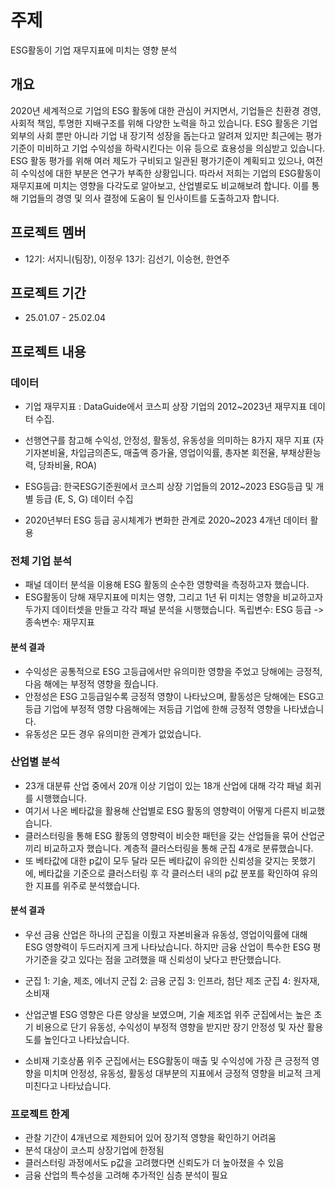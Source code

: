 # 주제
ESG활동이 기업 재무지표에 미치는 영향 분석

## 개요
2020년 세계적으로 기업의 ESG 활동에 대한 관심이 커지면서, 기업들은 친환경 경영, 사회적 책임, 투명한 지배구조를 위해 다양한 노력을 하고 있습니다. ESG 활동은 기업 외부의 사회 뿐만 아니라 기업 내 장기적 성장을 돕는다고 알려져 있지만 최근에는 평가기준이 미비하고 기업 수익성을 하락시킨다는 이유 등으로 효용성을 의심받고 있습니다.   
ESG 활동 평가를 위해 여러 제도가 구비되고 일관된 평가기준이 계획되고 있으나, 여전히 수익성에 대한 부분은 연구가 부족한 상황입니다. 따라서 저희는 기업의 ESG활동이 재무지표에 미치는 영향을 다각도로 알아보고, 산업별로도 비교해보려 합니다. 이를 통해 기업들의 경영 및 의사 결정에 도움이 될 인사이트를 도출하고자 합니다.


## 프로젝트 멤버
- 12기: 서지니(팀장), 이정우  13기: 김선기, 이승현, 한연주
## 프로젝트 기간
* 25.01.07 - 25.02.04


## 프로젝트 내용 
### 데이터 
- 기업 재무지표 : DataGuide에서 코스피 상장 기업의 2012~2023년 재무지표 데이터 수집.
- 선행연구를 참고해 수익성, 안정성, 활동성, 유동성을 의미하는 8가지 재무 지표 (자기자본비율, 차입금의존도, 매출액 증가율, 영업이익률, 총자본 회전율, 부채상환능력, 당좌비율, ROA) 
  
- ESG등급: 한국ESG기준원에서 코스피 상장 기업들의 2012~2023 ESG등급 및 개별 등급 (E, S, G) 데이터 수집

- 2020년부터 ESG 등급 공시체계가 변화한 관계로 2020~2023 4개년 데이터 활용



### 전체 기업 분석
- 패널 데이터 분석을 이용해 ESG 활동의 순수한 영향력을 측정하고자 했습니다.
- ESG활동이 당해 재무지표에 미치는 영향, 그리고 1년 뒤 미치는 영향을 비교하고자 두가지 데이터셋을 만들고 각각 패널 분석을 시행했습니다. 독립변수: ESG 등급 -> 종속변수: 재무지표
#### 분석 결과
- 수익성은 공통적으로 ESG 고등급에서만 유의미한 영향을 주었고 당해에는 긍정적, 다음 해에는 부정적 영향을 줬습니다.
- 안정성은 ESG 고등급일수록 긍정적 영향이 나타났으며, 활동성은 당해에는 ESG고등급 기업에 부정적 영향 다음해에는 저등급 기업에 한해 긍정적 영향을 나타냈습니다.
- 유동성은 모든 경우 유의미한 관계가 없었습니다.


### 산업별 분석
- 23개 대분류 산업 중에서 20개 이상 기업이 있는 18개 산업에 대해 각각 패널 회귀를 시행했습니다.
- 여기서 나온 베타값을 활용해 산업별로 ESG 활동의 영향력이 어떻게 다른지 비교했습니다.
- 클러스터링을 통해 ESG 활동의 영향력이 비슷한 패턴을 갖는 산업들을 묶어 산업군끼리 비교하고자 했습니다. 계층적 클러스터링을 통해 군집 4개로 분류했습니다.
- 또 베타값에 대한 p값이 모두 달라 모든 베타값이 유의한 신뢰성을 갖지는 못했기에, 베타값을 기준으로 클러스터링 후 각 클러스터 내의 p값 분포를 확인하여 유의한 지표를 위주로 분석했습니다.
#### 분석 결과
- 우선 금융 산업은 하나의 군집을 이뤘고 자본비율과 유동성, 영업이익률에 대해 ESG 영향력이 두드러지게 크게 나타났습니다. 하지만 금융 산업이 특수한 ESG 평가기준을 갖고 있다는 점을 고려했을 때 신뢰성이 낮다고 판단했습니다.

- 
  군집 1: 기술, 제조, 에너지 
  군집 2: 금융
  군집 3: 인프라, 첨단 제조
  군집 4: 원자재, 소비재

- 산업군별 ESG 영향은 다른 양상을 보였으며, 기술 제조업 위주 군집에서는 높은 초기 비용으로 단기 유동성, 수익성이 부정적 영향을 받지만 장기 안정성 및 자산 활용도를 높인다고 나타났습니다.
- 소비재 기호상품 위주 군집에서는 ESG활동이 매출 및 수익성에 가장 큰 긍정적 영향을 미치며 안정성, 유동성, 활동성 대부분의 지표에서 긍정적 영향을 비교적 크게 미친다고 나타났습니다.



### 프로젝트 한계 
- 관찰 기간이 4개년으로 제한되어 있어 장기적 영향을 확인하기 어려움
- 분석 대상이 코스피 상장기업에 한정됨
- 클러스터링 과정에서도 p값을 고려했다면 신뢰도가 더 높아졌을 수 있음
- 금융 산업의 특수성을 고려해 추가적인 심층 분석이 필요


